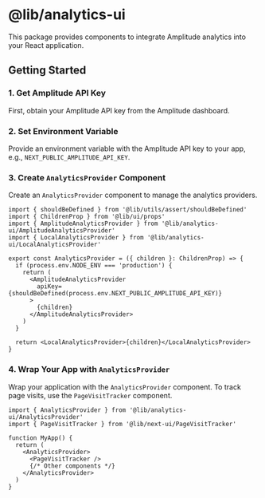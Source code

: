 # @lib/analytics-ui

This package provides components to integrate Amplitude analytics into your React application.

## Getting Started

### 1. Get Amplitude API Key

First, obtain your Amplitude API key from the Amplitude dashboard.

### 2. Set Environment Variable

Provide an environment variable with the Amplitude API key to your app, e.g., `NEXT_PUBLIC_AMPLITUDE_API_KEY`.

### 3. Create `AnalyticsProvider` Component

Create an `AnalyticsProvider` component to manage the analytics providers.

```tsx
import { shouldBeDefined } from '@lib/utils/assert/shouldBeDefined'
import { ChildrenProp } from '@lib/ui/props'
import { AmplitudeAnalyticsProvider } from '@lib/analytics-ui/AmplitudeAnalyticsProvider'
import { LocalAnalyticsProvider } from '@lib/analytics-ui/LocalAnalyticsProvider'

export const AnalyticsProvider = ({ children }: ChildrenProp) => {
  if (process.env.NODE_ENV === 'production') {
    return (
      <AmplitudeAnalyticsProvider
        apiKey={shouldBeDefined(process.env.NEXT_PUBLIC_AMPLITUDE_API_KEY)}
      >
        {children}
      </AmplitudeAnalyticsProvider>
    )
  }

  return <LocalAnalyticsProvider>{children}</LocalAnalyticsProvider>
}
```

### 4. Wrap Your App with `AnalyticsProvider`

Wrap your application with the `AnalyticsProvider` component. To track page visits, use the `PageVisitTracker` component.

```tsx
import { AnalyticsProvider } from '@lib/analytics-ui/AnalyticsProvider'
import { PageVisitTracker } from '@lib/next-ui/PageVisitTracker'

function MyApp() {
  return (
    <AnalyticsProvider>
      <PageVisitTracker />
      {/* Other components */}
    </AnalyticsProvider>
  )
}
```

